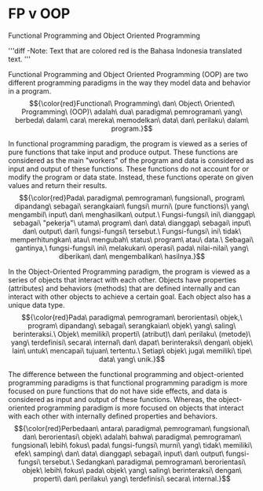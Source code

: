 # FP v OOP
Functional Programming and Object Oriented Programming

'''diff
-Note: Text that are colored red is the Bahasa Indonesia translated text.
'''

Functional Programming and Object Oriented Programming (OOP) are two different programming paradigms in the way they model data and behavior in a program.
$${\color{red}Functional\ Programming\ dan\ Object\ Oriented\ Programming\ (OOP)\ adalah\ dua\ paradigma\ pemrograman\ yang\ berbeda\ dalam\ cara\ mereka\ memodelkan\ data\ dan\ perilaku\ dalam\ program.}$$

In functional programming paradigm, the program is viewed as a series of pure functions that take input and produce output. These functions are considered as the main "workers" of the program and data is considered as input and output of these functions. These functions do not account for or modify the program or data state. Instead, these functions operate on given values and return their results.
$${\color{red}Pada\ paradigma\ pemrograman\ fungsional\, program\ dipandang\ sebagai\ serangkaian\ fungsi\ murni\ (pure functions)\ yang\ mengambil\ input\ dan\ menghasilkan\ output.\ Fungsi-fungsi\ ini\ dianggap\ sebagai\ "pekerja"\ utama\ program\ dan\ data\ dianggap\ sebagai\ input\ dan\ output\ dari\ fungsi-fungsi\ tersebut.\ Fungsi-fungsi\ ini\ tidak\ memperhitungkan\ atau\ mengubah\ status\ program\ atau\ data.\ Sebagai\ gantinya,\ fungsi-fungsi\ ini\ melakukan\ operasi\ pada\ nilai-nilai\ yang\ diberikan\ dan\ mengembalikan\ hasilnya.}$$

In the Object-Oriented Programming paradigm, the program is viewed as a series of objects that interact with each other. Objects have properties (attributes) and behaviors (methods) that are defined internally and can interact with other objects to achieve a certain goal. Each object also has a unique data type.
$${\color{red}Pada\ paradigma\ pemrograman\ berorientasi\ objek,\ program\ dipandang\ sebagai\ serangkaian\ objek\ yang\ saling\ berinteraksi.\ Objek\ memiliki\ properti\ (atribut)\ dan\ perilaku\ (metode)\ yang\ terdefinisi\ secara\ internal\ dan\ dapat\ berinteraksi\ dengan\ objek\ lain\ untuk\ mencapai\ tujuan\ tertentu.\ Setiap\ objek\ juga\ memiliki\ tipe\ data\ yang\ unik.}$$

The difference between the functional programming and object-oriented programming paradigms is that functional programming paradigm is more focused on pure functions that do not have side effects, and data is considered as input and output of these functions. Whereas, the object-oriented programming paradigm is more focused on objects that interact with each other with internally defined properties and behaviors.
$${\color{red}Perbedaan\ antara\ paradigma\ pemrograman\ fungsional\ dan\ berorientasi\ objek\ adalah\ bahwa\ paradigma\ pemrograman\ fungsional\ lebih\ fokus\ pada\ fungsi-fungsi\ murni\ yang\ tidak\ memiliki\ efek\ samping\ dan\ data\ dianggap\ sebagai\ input\ dan\ output\ fungsi-fungsi\ tersebut.\ Sedangkan\ paradigma\ pemrograman\ berorientasi\ objek\ lebih\ fokus\ pada\ objek\ yang\ saling\ berinteraksi\ dengan\ properti\ dan\ perilaku\ yang\ terdefinisi\ secara\ internal.}$$
